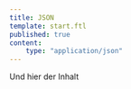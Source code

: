 ```yaml
---
title: JSON
template: start.ftl
published: true
content:
    type: "application/json"
---
```


Und hier der Inhalt
